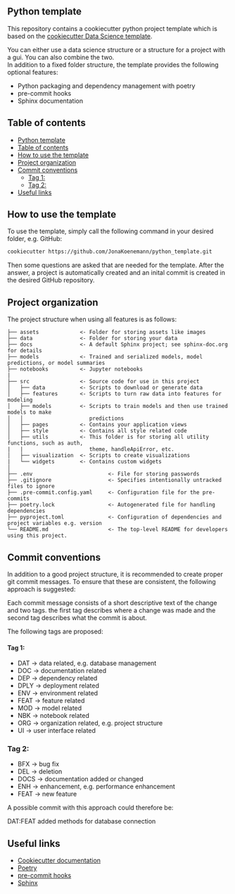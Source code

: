 ## Python template 

This repository contains a cookiecutter python project template which is based on the 
 [cookiecutter Data Science template](https://drivendata.github.io/cookiecutter-data-science/).  

You can either use a data science structure or a structure for a project with a gui. You can also combine the two.  
In addition to a fixed folder structure, the template provides the following optional features:
- Python packaging and dependency management with poetry
- pre-commit hooks
- Sphinx documentation

## Table of contents
- [Python template](#python-template)
- [Table of contents](#table-of-contents)
- [How to use the template](#how-to-use-the-template)
- [Project organization](#project-organization)
- [Commit conventions](#commit-conventions)
    - [Tag 1:](#tag-1)
  - [Tag 2:](#tag-2)
- [Useful links](#useful-links)

## How to use the template

To use the template, simply call the following command in your desired folder, e.g. GitHub:  

```sh
cookiecutter https://github.com/JonaKoenemann/python_template.git
```
Then some questions are asked that are needed for the template. After the answer, a project is automatically created and an inital commit is created in the desired GitHub repository.

## Project organization

The project structure when using all features is as follows:

    ├── assets             <- Folder for storing assets like images 
    ├── data               <- Folder for storing your data 
    ├── docs               <- A default Sphinx project; see sphinx-doc.org for details
    ├── models             <- Trained and serialized models, model predictions, or model summaries
    ├── notebooks          <- Jupyter notebooks
    |
    ├── src                <- Source code for use in this project
    │   ├── data           <- Scripts to download or generate data
    │   ├── features       <- Scripts to turn raw data into features for modeling
    │   ├── models         <- Scripts to train models and then use trained models to make
    │   │                     predictions
    │   ├── pages          <- Contains your application views
    │   ├── style          <- Contains all style related code 
    │   ├── utils          <- This folder is for storing all utility functions, such as auth, 
    |   |                     theme, handleApiError, etc.
    │   ├── visualization  <- Scripts to create visualizations 
    |   └── widgets        <- Contains custom widgets 
    │
    ├── .env                        <- File for storing passwords
    ├── .gitignore                  <- Specifies intentionally untracked files to ignore
    ├── .pre-commit.config.yaml     <- Configuration file for the pre-commits
    ├── poetry.lock                 <- Autogenerated file for handling dependencies
    ├── pyproject.toml              <- Configuration of dependencies and project variables e.g. version
    └── README.md                   <- The top-level README for developers using this project.


## Commit conventions

In addition to a good project structure, it is recommended to create proper git commit messages. To ensure that these are consistent, the following approach is suggested:

Each commit message consists of a short descriptive text of the change and two tags. the first tag describes where a change was made and the second tag describes what the commit is about.  

The following tags are proposed:

#### Tag 1:

- DAT   -> data related, e.g. database management
- DOC   -> documentation related
- DEP   -> dependency related
- DPLY  -> deployment related
- ENV   -> environment related
- FEAT  -> feature related
- MOD   -> model related
- NBK   -> notebook related
- ORG   -> organization related, e.g. project structure
- UI    -> user interface related

### Tag 2:

- BFX   -> bug fix
- DEL   -> deletion
- DOCS  -> documentation added or changed
- ENH   -> enhancement, e.g. performance enhancement
- FEAT  -> new feature

A possible commit with this approach could therefore be:

DAT:FEAT added methods for database connection

## Useful links

- [Cookiecutter documentation](https://cookiecutter.readthedocs.io/_/downloads/en/stable/pdf/)
- [Poetry](https://python-poetry.org/)
- [pre-commit hooks](https://pre-commit.com/)
- [Sphinx](https://www.sphinx-doc.org/en/master/)
